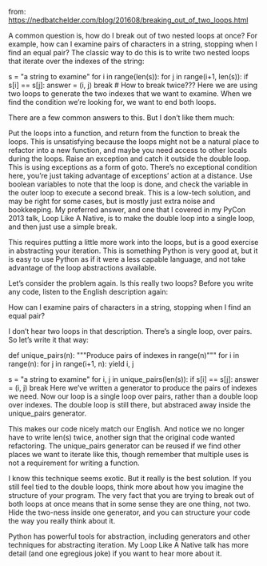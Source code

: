 from: https://nedbatchelder.com/blog/201608/breaking_out_of_two_loops.html

A common question is, how do I break out of two nested loops at once? For example, how can I examine pairs of characters in a string, stopping when I find an equal pair? The classic way to do this is to write two nested loops that iterate over the indexes of the string:

s = "a string to examine"
for i in range(len(s)):
    for j in range(i+1, len(s)):
        if s[i] == s[j]:
            answer = (i, j)
            break   # How to break twice???
Here we are using two loops to generate the two indexes that we want to examine. When we find the condition we’re looking for, we want to end both loops.

There are a few common answers to this. But I don’t like them much:

Put the loops into a function, and return from the function to break the loops. This is unsatisfying because the loops might not be a natural place to refactor into a new function, and maybe you need access to other locals during the loops.
Raise an exception and catch it outside the double loop. This is using exceptions as a form of goto. There’s no exceptional condition here, you’re just taking advantage of exceptions’ action at a distance.
Use boolean variables to note that the loop is done, and check the variable in the outer loop to execute a second break. This is a low-tech solution, and may be right for some cases, but is mostly just extra noise and bookkeeping.
My preferred answer, and one that I covered in my PyCon 2013 talk, Loop Like A Native, is to make the double loop into a single loop, and then just use a simple break.

This requires putting a little more work into the loops, but is a good exercise in abstracting your iteration. This is something Python is very good at, but it is easy to use Python as if it were a less capable language, and not take advantage of the loop abstractions available.

Let’s consider the problem again. Is this really two loops? Before you write any code, listen to the English description again:

How can I examine pairs of characters in a string, stopping when I find an equal pair?

I don’t hear two loops in that description. There’s a single loop, over pairs. So let’s write it that way:

def unique_pairs(n):
    """Produce pairs of indexes in range(n)"""
    for i in range(n):
        for j in range(i+1, n):
            yield i, j

s = "a string to examine"
for i, j in unique_pairs(len(s)):
    if s[i] == s[j]:
        answer = (i, j)
        break
Here we’ve written a generator to produce the pairs of indexes we need. Now our loop is a single loop over pairs, rather than a double loop over indexes. The double loop is still there, but abstraced away inside the unique_pairs generator.

This makes our code nicely match our English. And notice we no longer have to write len(s) twice, another sign that the original code wanted refactoring. The unique_pairs generator can be reused if we find other places we want to iterate like this, though remember that multiple uses is not a requirement for writing a function.

I know this technique seems exotic. But it really is the best solution. If you still feel tied to the double loops, think more about how you imagine the structure of your program. The very fact that you are trying to break out of both loops at once means that in some sense they are one thing, not two. Hide the two-ness inside one generator, and you can structure your code the way you really think about it.

Python has powerful tools for abstraction, including generators and other techniques for abstracting iteration. My Loop Like A Native talk has more detail (and one egregious joke) if you want to hear more about it.
